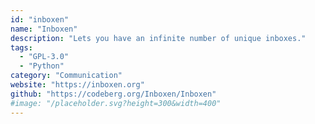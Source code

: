 ```yaml
---
id: "inboxen"
name: "Inboxen"
description: "Lets you have an infinite number of unique inboxes."
tags:
  - "GPL-3.0"
  - "Python"
category: "Communication"
website: "https://inboxen.org"
github: "https://codeberg.org/Inboxen/Inboxen"
#image: "/placeholder.svg?height=300&width=400"
---
```


